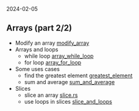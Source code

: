 2024-02-05

## Arrays (part 2/2)
- Modify an array [modify_array](modify_array.rs)
- Arrays and loops
    - while loop [array_while_loop](array_while_loop.rs)
    - for loop [array_for_loop](array_for_loop.rs)
- Some uses cases
    - find the greatest element [greatest_element](greatest_element.rs)
    - sum and average [sum_and_average](sum_and_average.rs)
- Slices
    - slice an array [slice.rs](slice.rs)
    - use loops in slices [slice_and_loops](slice_and_loops.rs)